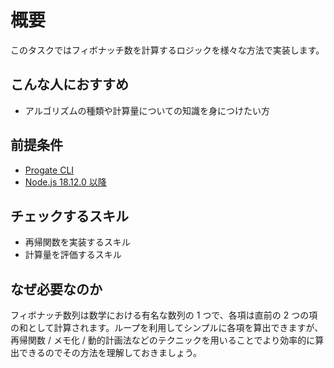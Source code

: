 # 概要

このタスクではフィボナッチ数を計算するロジックを様々な方法で実装します。

## こんな人におすすめ

- アルゴリズムの種類や計算量についての知識を身につけたい方

## 前提条件

- [Progate CLI]($progatepath{FRONT_ORIGIN}/tasks/Q6vNluv08jcMFoMCu9si7/preview)
- [Node.js 18.12.0 以降]($progatepath{FRONT_ORIGIN}/tasks/PuSZdMDZJY_cksKGNxs4b/preview)

## チェックするスキル

- 再帰関数を実装するスキル
- 計算量を評価するスキル

## なぜ必要なのか

フィボナッチ数列は数学における有名な数列の 1 つで、各項は直前の 2 つの項の和として計算されます。ループを利用してシンプルに各項を算出できますが、再帰関数 / メモ化 / 動的計画法などのテクニックを用いることでより効率的に算出できるのでその方法を理解しておきましょう。
